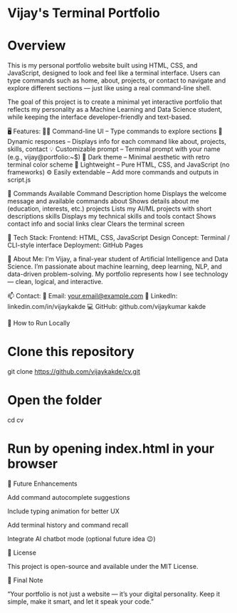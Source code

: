 # Vijay's Terminal Portfolio
# Overview

This is my personal portfolio website built using HTML, CSS, and JavaScript, designed to look and feel like a terminal interface.
Users can type commands such as home, about, projects, or contact to navigate and explore different sections — just like using a real command-line shell.

The goal of this project is to create a minimal yet interactive portfolio that reflects my personality as a Machine Learning and Data Science student, while keeping the interface developer-friendly and text-based.

🖥️ Features:
🧑‍💻 Command-line UI – Type commands to explore sections
📄 Dynamic responses – Displays info for each command like about, projects, skills, contact
💡 Customizable prompt – Terminal prompt with your name (e.g., vijay@portfolio:~$)
🌙 Dark theme – Minimal aesthetic with retro terminal color scheme
🧠 Lightweight – Pure HTML, CSS, and JavaScript (no frameworks)
⚙️ Easily extendable – Add more commands and outputs in script.js

🚀 Commands Available
Command	Description
home	Displays the welcome message and available commands
about	Shows details about me (education, interests, etc.)
projects	Lists my AI/ML projects with short descriptions
skills	Displays my technical skills and tools
contact	Shows contact info and social links
clear	Clears the terminal screen

🧩 Tech Stack:
Frontend: HTML, CSS, JavaScript
Design Concept: Terminal / CLI-style interface
Deployment: GitHub Pages

🧠 About Me:
I’m Vijay, a final-year student of Artificial Intelligence and Data Science.
I’m passionate about machine learning, deep learning, NLP, and data-driven problem-solving.
My portfolio represents how I see technology — clean, logical, and interactive.

📫 Contact:
📧 Email: your.email@example.com
🔗 LinkedIn: linkedin.com/in/vijaykakde
💻 GitHub: github.com/vijaykumar kakde

🧩 How to Run Locally
# Clone this repository
git clone https://github.com/vijaykakde/cv.git

# Open the folder
cd cv

# Run by opening index.html in your browser

🌟 Future Enhancements

Add command autocomplete suggestions

Include typing animation for better UX

Add terminal history and command recall

Integrate AI chatbot mode (optional future idea 😉)

🧾 License

This project is open-source and available under the MIT License.

💬 Final Note

“Your portfolio is not just a website — it’s your digital personality.
Keep it simple, make it smart, and let it speak your code.”

